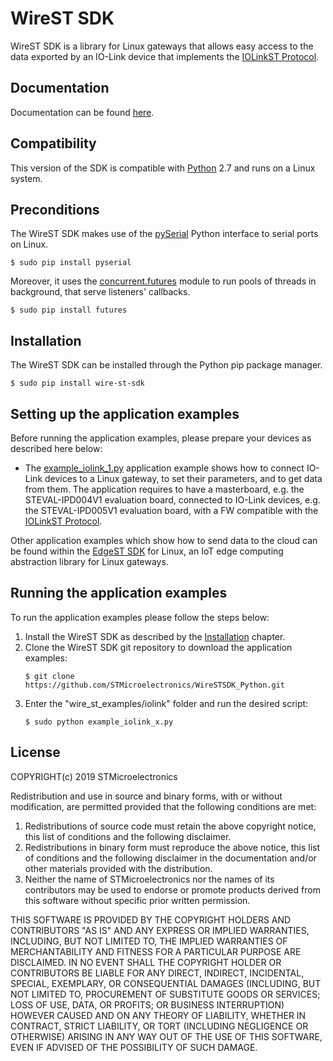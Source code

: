 # WireST SDK

WireST SDK is a library for Linux gateways that allows easy access to the data exported by an IO-Link device that implements the [IOLinkST Protocol](https://github.com/STMicroelectronics/WireSTSDK_Python#IOLinkST-protocol).


## Documentation
Documentation can be found [here](https://stmicroelectronics.github.io/WireSTSDK_Python/index.html).


## Compatibility
This version of the SDK is compatible with [Python](https://www.python.org/) 2.7 and runs on a Linux system.


## Preconditions
The WireST SDK makes use of the [pySerial](https://github.com/pyserial/pyserial) Python interface to serial ports on Linux.
  ```Shell
  $ sudo pip install pyserial
  ```
Moreover, it uses the [concurrent.futures](https://docs.python.org/3/library/concurrent.futures.html) module to run pools of threads in background, that serve listeners' callbacks.
  ```Shell
  $ sudo pip install futures
  ```


## Installation
The WireST SDK can be installed through the Python pip package manager.
  ```Shell
  $ sudo pip install wire-st-sdk
  ```


## Setting up the application examples
Before running the application examples, please prepare your devices as described here below:
 * The [example_iolink_1.py](https://github.com/STMicroelectronics/WireSTSDK_Python/blob/master/wire_st_examples/iolink/example_iolink_1.py) application example shows how to connect IO-Link devices to a Linux gateway, to set their parameters, and to get data from them. The application requires to have a masterboard, e.g. the STEVAL-IPD004V1 evaluation board, connected to IO-Link devices, e.g. the STEVAL-IPD005V1 evaluation board, with a FW compatible with the [IOLinkST Protocol](https://github.com/STMicroelectronics/WireSTSDK_Python#IOLinkST-protocol).

Other application examples which show how to send data to the cloud can be found within the [EdgeST SDK](https://github.com/STMicroelectronics/EdgeSTSDK_Python) for Linux, an IoT edge computing abstraction library for Linux gateways.


## Running the application examples
To run the application examples please follow the steps below:
 1. Install the WireST SDK as described by the [Installation](https://github.com/STMicroelectronics/WireSTSDK_Python#installation) chapter.
 2. Clone the WireST SDK git repository to download the application examples:
    ```Shell
    $ git clone https://github.com/STMicroelectronics/WireSTSDK_Python.git
    ```
 3. Enter the "wire_st_examples/iolink" folder and run the desired script:
    ```Shell
    $ sudo python example_iolink_x.py
    ```


## License
COPYRIGHT(c) 2019 STMicroelectronics

Redistribution and use in source and binary forms, with or without
modification, are permitted provided that the following conditions are met:
  1. Redistributions of source code must retain the above copyright notice,
     this list of conditions and the following disclaimer.
  2. Redistributions in binary form must reproduce the above 
     notice, this list of conditions and the following disclaimer in the
     documentation and/or other materials provided with the distribution.
  3. Neither the name of STMicroelectronics nor the names of its
     contributors may be used to endorse or promote products derived from
     this software without specific prior written permission.

THIS SOFTWARE IS PROVIDED BY THE COPYRIGHT HOLDERS AND CONTRIBUTORS "AS IS"
AND ANY EXPRESS OR IMPLIED WARRANTIES, INCLUDING, BUT NOT LIMITED TO, THE
IMPLIED WARRANTIES OF MERCHANTABILITY AND FITNESS FOR A PARTICULAR PURPOSE
ARE DISCLAIMED. IN NO EVENT SHALL THE COPYRIGHT HOLDER OR CONTRIBUTORS BE
LIABLE FOR ANY DIRECT, INDIRECT, INCIDENTAL, SPECIAL, EXEMPLARY, OR
CONSEQUENTIAL DAMAGES (INCLUDING, BUT NOT LIMITED TO, PROCUREMENT OF
SUBSTITUTE GOODS OR SERVICES; LOSS OF USE, DATA, OR PROFITS; OR BUSINESS
INTERRUPTION) HOWEVER CAUSED AND ON ANY THEORY OF LIABILITY, WHETHER IN
CONTRACT, STRICT LIABILITY, OR TORT (INCLUDING NEGLIGENCE OR OTHERWISE)
ARISING IN ANY WAY OUT OF THE USE OF THIS SOFTWARE, EVEN IF ADVISED OF THE
POSSIBILITY OF SUCH DAMAGE.
